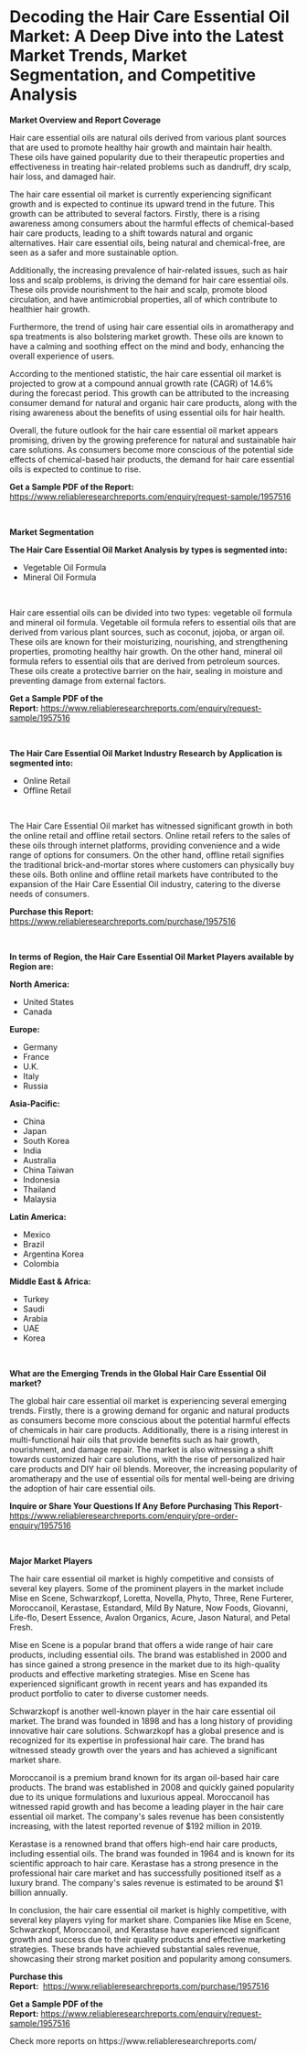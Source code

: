 <p><h1>Decoding the Hair Care Essential Oil Market: A Deep Dive into the Latest Market Trends, Market Segmentation, and Competitive Analysis</h1></p><p><strong>Market Overview and Report Coverage</strong></p>
<p><p>Hair care essential oils are natural oils derived from various plant sources that are used to promote healthy hair growth and maintain hair health. These oils have gained popularity due to their therapeutic properties and effectiveness in treating hair-related problems such as dandruff, dry scalp, hair loss, and damaged hair.</p><p>The hair care essential oil market is currently experiencing significant growth and is expected to continue its upward trend in the future. This growth can be attributed to several factors. Firstly, there is a rising awareness among consumers about the harmful effects of chemical-based hair care products, leading to a shift towards natural and organic alternatives. Hair care essential oils, being natural and chemical-free, are seen as a safer and more sustainable option.</p><p>Additionally, the increasing prevalence of hair-related issues, such as hair loss and scalp problems, is driving the demand for hair care essential oils. These oils provide nourishment to the hair and scalp, promote blood circulation, and have antimicrobial properties, all of which contribute to healthier hair growth.</p><p>Furthermore, the trend of using hair care essential oils in aromatherapy and spa treatments is also bolstering market growth. These oils are known to have a calming and soothing effect on the mind and body, enhancing the overall experience of users.</p><p>According to the mentioned statistic, the hair care essential oil market is projected to grow at a compound annual growth rate (CAGR) of 14.6% during the forecast period. This growth can be attributed to the increasing consumer demand for natural and organic hair care products, along with the rising awareness about the benefits of using essential oils for hair health.</p><p>Overall, the future outlook for the hair care essential oil market appears promising, driven by the growing preference for natural and sustainable hair care solutions. As consumers become more conscious of the potential side effects of chemical-based hair products, the demand for hair care essential oils is expected to continue to rise.</p></p>
<p><strong>Get a Sample PDF of the Report:</strong> <a href="https://www.reliableresearchreports.com/enquiry/request-sample/1957516">https://www.reliableresearchreports.com/enquiry/request-sample/1957516</a></p>
<p>&nbsp;</p>
<p><strong>Market Segmentation</strong></p>
<p><strong>The Hair Care Essential Oil Market Analysis by types is segmented into:</strong></p>
<p><ul><li>Vegetable Oil Formula</li><li>Mineral Oil Formula</li></ul></p>
<p>&nbsp;</p>
<p><p>Hair care essential oils can be divided into two types: vegetable oil formula and mineral oil formula. Vegetable oil formula refers to essential oils that are derived from various plant sources, such as coconut, jojoba, or argan oil. These oils are known for their moisturizing, nourishing, and strengthening properties, promoting healthy hair growth. On the other hand, mineral oil formula refers to essential oils that are derived from petroleum sources. These oils create a protective barrier on the hair, sealing in moisture and preventing damage from external factors.</p></p>
<p><strong>Get a Sample PDF of the Report:</strong>&nbsp;<a href="https://www.reliableresearchreports.com/enquiry/request-sample/1957516">https://www.reliableresearchreports.com/enquiry/request-sample/1957516</a></p>
<p>&nbsp;</p>
<p><strong>The Hair Care Essential Oil Market Industry Research by Application is segmented into:</strong></p>
<p><ul><li>Online Retail</li><li>Offline Retail</li></ul></p>
<p>&nbsp;</p>
<p><p>The Hair Care Essential Oil market has witnessed significant growth in both the online retail and offline retail sectors. Online retail refers to the sales of these oils through internet platforms, providing convenience and a wide range of options for consumers. On the other hand, offline retail signifies the traditional brick-and-mortar stores where customers can physically buy these oils. Both online and offline retail markets have contributed to the expansion of the Hair Care Essential Oil industry, catering to the diverse needs of consumers.</p></p>
<p><strong>Purchase this Report:</strong>&nbsp; <a href="https://www.reliableresearchreports.com/purchase/1957516">https://www.reliableresearchreports.com/purchase/1957516</a></p>
<p>&nbsp;</p>
<p><strong>In terms of Region, the Hair Care Essential Oil Market Players available by Region are:</strong></p>
<p>
    <p> <strong> North America: </strong>
        <ul>
            <li>United States</li>
            <li>Canada</li>
        </ul>
        </p> 
    <p> <strong> Europe: </strong>
        <ul>
            <li>Germany</li>
            <li>France</li>
            <li>U.K.</li>
            <li>Italy</li>
            <li>Russia</li>
        </ul>
        </p> 
    <p> <strong> Asia-Pacific: </strong>
        <ul>
            <li>China</li>
            <li>Japan</li>
            <li>South Korea</li>
            <li>India</li>
            <li>Australia</li>
            <li>China Taiwan</li>
            <li>Indonesia</li>
            <li>Thailand</li>
            <li>Malaysia</li>
        </ul>
        </p> 
    <p> <strong> Latin America: </strong>
        <ul>
            <li>Mexico</li>
            <li>Brazil</li>
            <li>Argentina Korea</li>
            <li>Colombia</li>
        </ul>
        </p> 
    <p> <strong> Middle East & Africa: </strong>
        <ul>
            <li>Turkey</li>
            <li>Saudi</li>
            <li>Arabia</li>
            <li>UAE</li>
            <li>Korea</li>
        </ul>
    </p>
    </p>
<p>&nbsp;</p>
<p><strong>What are the Emerging Trends in the Global Hair Care Essential Oil market?</strong></p>
<p><p>The global hair care essential oil market is experiencing several emerging trends. Firstly, there is a growing demand for organic and natural products as consumers become more conscious about the potential harmful effects of chemicals in hair care products. Additionally, there is a rising interest in multi-functional hair oils that provide benefits such as hair growth, nourishment, and damage repair. The market is also witnessing a shift towards customized hair care solutions, with the rise of personalized hair care products and DIY hair oil blends. Moreover, the increasing popularity of aromatherapy and the use of essential oils for mental well-being are driving the adoption of hair care essential oils.</p></p>
<p><strong>Inquire or Share Your Questions If Any Before Purchasing This Report</strong>- <a href="https://www.reliableresearchreports.com/enquiry/pre-order-enquiry/1957516">https://www.reliableresearchreports.com/enquiry/pre-order-enquiry/1957516</a></p>
<p>&nbsp;</p>
<p><strong>Major Market Players</strong></p>
<p><p>The hair care essential oil market is highly competitive and consists of several key players. Some of the prominent players in the market include Mise en Scene, Schwarzkopf, Loretta, Novella, Phyto, Three, Rene Furterer, Moroccanoil, Kerastase, Estandard, Mild By Nature, Now Foods, Giovanni, Life-flo, Desert Essence, Avalon Organics, Acure, Jason Natural, and Petal Fresh.</p><p>Mise en Scene is a popular brand that offers a wide range of hair care products, including essential oils. The brand was established in 2000 and has since gained a strong presence in the market due to its high-quality products and effective marketing strategies. Mise en Scene has experienced significant growth in recent years and has expanded its product portfolio to cater to diverse customer needs.</p><p>Schwarzkopf is another well-known player in the hair care essential oil market. The brand was founded in 1898 and has a long history of providing innovative hair care solutions. Schwarzkopf has a global presence and is recognized for its expertise in professional hair care. The brand has witnessed steady growth over the years and has achieved a significant market share.</p><p>Moroccanoil is a premium brand known for its argan oil-based hair care products. The brand was established in 2008 and quickly gained popularity due to its unique formulations and luxurious appeal. Moroccanoil has witnessed rapid growth and has become a leading player in the hair care essential oil market. The company's sales revenue has been consistently increasing, with the latest reported revenue of $192 million in 2019.</p><p>Kerastase is a renowned brand that offers high-end hair care products, including essential oils. The brand was founded in 1964 and is known for its scientific approach to hair care. Kerastase has a strong presence in the professional hair care market and has successfully positioned itself as a luxury brand. The company's sales revenue is estimated to be around $1 billion annually.</p><p>In conclusion, the hair care essential oil market is highly competitive, with several key players vying for market share. Companies like Mise en Scene, Schwarzkopf, Moroccanoil, and Kerastase have experienced significant growth and success due to their quality products and effective marketing strategies. These brands have achieved substantial sales revenue, showcasing their strong market position and popularity among consumers.</p></p>
<p><strong>Purchase this Report:</strong>&nbsp;&nbsp;<a href="https://www.reliableresearchreports.com/purchase/1957516">https://www.reliableresearchreports.com/purchase/1957516</a></p>
<p></p>
<p><strong>Get a Sample PDF of the Report:</strong>&nbsp;<a href="https://www.reliableresearchreports.com/enquiry/request-sample/1957516">https://www.reliableresearchreports.com/enquiry/request-sample/1957516</a></p>
<p>Check more reports on https://www.reliableresearchreports.com/</p>